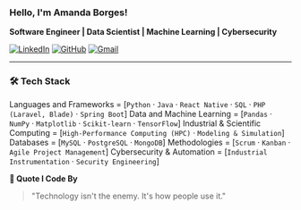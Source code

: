 ### Hello, I'm Amanda Borges!

**Software Engineer | Data Scientist | Machine Learning | Cybersecurity**

[![LinkedIn](https://img.shields.io/badge/LinkedIn-Connect-blue?style=flat&logo=linkedin)](https://linkedin.com/in/amandadecassiaborges)
[![GitHub](https://img.shields.io/badge/GitHub-Follow-black?style=flat&logo=github)](https://github.com/amandadecassiaborges)
[![Gmail](https://img.shields.io/badge/Gmail-Contact-red?style=flat&logo=gmail)](mailto:amandaborgeses@email.com)

---

### 🛠️ **Tech Stack**

Languages and Frameworks = [`Python` · `Java` · `React Native` · `SQL` · `PHP (Laravel, Blade)` · `Spring Boot`]
Data and Machine Learning = [`Pandas` · `NumPy` · `Matplotlib` · `Scikit-learn` · `TensorFlow`]
Industrial & Scientific Computing = [`High-Performance Computing (HPC)` · `Modeling & Simulation`]
Databases = [`MySQL` · `PostgreSQL` · `MongoDB`]
Methodologies = [`Scrum` · `Kanban` · `Agile Project Management`]
Cybersecurity & Automation = [`Industrial Instrumentation` · `Security Engineering`]


**💬 Quote I Code By**
> "Technology isn't the enemy. It's how people use it."

